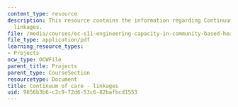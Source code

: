 ```yaml
---
content_type: resource
description: This resource contains the information regarding Continuum of care -
  linkages.
file: /media/courses/ec-s11-engineering-capacity-in-community-based-healthcare-fall-2005/9656b3b6c2c972d653c682bafbcd1553_MITEC_S11F05_link_flow.pdf
file_type: application/pdf
learning_resource_types:
- Projects
ocw_type: OCWFile
parent_title: Projects
parent_type: CourseSection
resourcetype: Document
title: Continuum of care - linkages
uid: 9656b3b6-c2c9-72d6-53c6-82bafbcd1553
---
```

